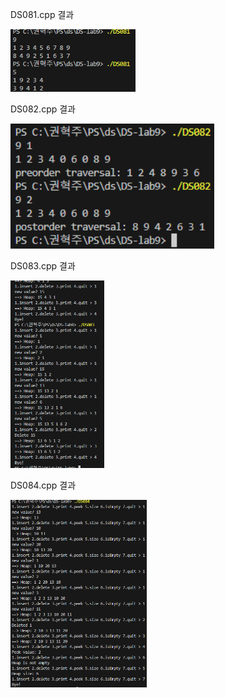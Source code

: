 DS081.cpp 결과 <br>

<img src="https://github.com/HyeokjuCHu/22100062_KHJ_DS/blob/master/DS-lab9/results/DS081.png?raw=true" height="100">

DS082.cpp 결과 <br>

<img src="https://github.com/HyeokjuCHu/22100062_KHJ_DS/blob/master/DS-lab9/results/DS082.png?raw=true" height="200">

DS083.cpp 결과 <br>

<img src="https://github.com/HyeokjuCHu/22100062_KHJ_DS/blob/master/DS-lab9/results/DS083.png?raw=true" height="300">

DS084.cpp 결과 <br>

<img src="https://github.com/HyeokjuCHu/22100062_KHJ_DS/blob/master/DS-lab9/results/DS084.png?raw=true" height="300">